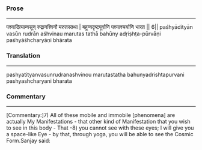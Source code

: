 ### Prose 
 --- 
पश्यादित्यान्वसून् रुद्रानश्विनौ मरुतस्तथा |
बहून्यदृष्टपूर्वाणि पश्याश्चर्याणि भारत || 6||
paśhyādityān vasūn rudrān aśhvinau marutas tathā
bahūny adṛiṣhṭa-pūrvāṇi paśhyāśhcharyāṇi bhārata

### Translation 
 --- 
pashyatityanvasunrudranashvinou marutastatha bahunyadrishtapurvani pashyashcharyani bharata

### Commentary 
 --- 
[Commentary:]7) All of these mobile and immobile [phenomena] are actually My Manifestations - that other kind of Manifestation that you wish to see in this body - That -8) you cannot see with these eyes; I will give you a space-like Eye - by that, through yoga, you will be able to see the Cosmic Form.Sanjay said: